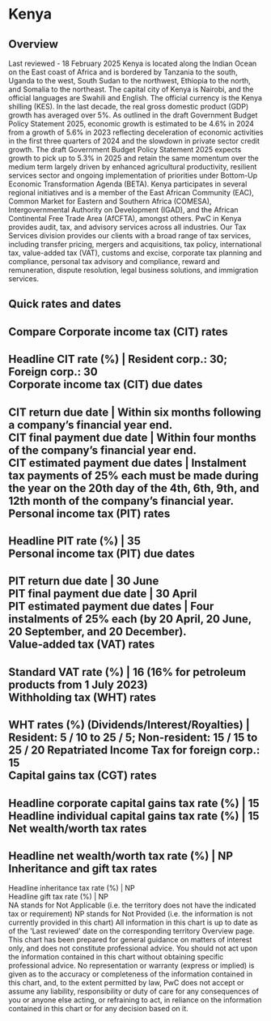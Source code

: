 # Kenya
## Overview
Last reviewed - 18 February 2025
Kenya is located along the Indian Ocean on the East coast of Africa and is bordered by Tanzania to the south, Uganda to the west, South Sudan to the northwest, Ethiopia to the north, and Somalia to the northeast. The capital city of Kenya is Nairobi, and the official languages are Swahili and English. The official currency is the Kenya shilling (KES).
In the last decade, the real gross domestic product (GDP) growth has averaged over 5%.
As outlined in the draft Government Budget Policy Statement 2025, economic growth is estimated to be 4.6% in 2024 from a growth of 5.6% in 2023 reflecting deceleration of economic activities in the first three quarters of 2024 and the slowdown in private sector credit growth. The draft Government Budget Policy Statement 2025 expects growth to pick up to 5.3% in 2025 and retain the same momentum over the medium term largely driven by enhanced agricultural productivity, resilient services sector and ongoing implementation of priorities under Bottom-Up Economic Transformation Agenda (BETA).
Kenya participates in several regional initiatives and is a member of the East African Community (EAC), Common Market for Eastern and Southern Africa (COMESA), Intergovernmental Authority on Development (IGAD), and the African Continental Free Trade Area (AfCFTA), amongst others.
PwC in Kenya provides audit, tax, and advisory services across all industries. Our Tax Services division provides our clients with a broad range of tax services, including transfer pricing, mergers and acquisitions, tax policy, international tax, value-added tax (VAT), customs and excise, corporate tax planning and compliance, personal tax advisory and compliance, reward and remuneration, dispute resolution, legal business solutions, and immigration services.
## Quick rates and dates
Compare
Corporate income tax (CIT) rates   
---  
Headline CIT rate (%) |  Resident corp.: 30;  Foreign corp.: 30  
Corporate income tax (CIT) due dates   
---  
CIT return due date |  Within six months following a company’s financial year end.  
CIT final payment due date |  Within four months of the company’s financial year end.  
CIT estimated payment due dates |  Instalment tax payments of 25% each must be made during the year on the 20th day of the 4th, 6th, 9th, and 12th month of the company’s financial year.  
Personal income tax (PIT) rates   
---  
Headline PIT rate (%) |  35  
Personal income tax (PIT) due dates   
---  
PIT return due date |  30 June  
PIT final payment due date |  30 April  
PIT estimated payment due dates |  Four instalments of 25% each (by 20 April, 20 June, 20 September, and 20 December).  
Value-added tax (VAT) rates   
---  
Standard VAT rate (%) |  16 (16% for petroleum products from 1 July 2023)  
Withholding tax (WHT) rates   
---  
WHT rates (%) (Dividends/Interest/Royalties) |  Resident: 5 / 10 to 25 / 5; Non-resident: 15 / 15 to 25 / 20 Repatriated Income Tax for foreign corp.: 15  
Capital gains tax (CGT) rates   
---  
Headline corporate capital gains tax rate (%) |  15  
Headline individual capital gains tax rate (%) |  15  
Net wealth/worth tax rates   
---  
Headline net wealth/worth tax rate (%) |  NP  
Inheritance and gift tax rates   
---  
Headline inheritance tax rate (%) |  NP  
Headline gift tax rate (%) |  NP  
NA stands for Not Applicable (i.e. the territory does not have the indicated tax or requirement)
NP stands for Not Provided (i.e. the information is not currently provided in this chart) 
All information in this chart is up to date as of the 'Last reviewed' date on the corresponding territory Overview page. This chart has been prepared for general guidance on matters of interest only, and does not constitute professional advice. You should not act upon the information contained in this chart without obtaining specific professional advice. No representation or warranty (express or implied) is given as to the accuracy or completeness of the information contained in this chart, and, to the extent permitted by law, PwC does not accept or assume any liability, responsibility or duty of care for any consequences of you or anyone else acting, or refraining to act, in reliance on the information contained in this chart or for any decision based on it.
